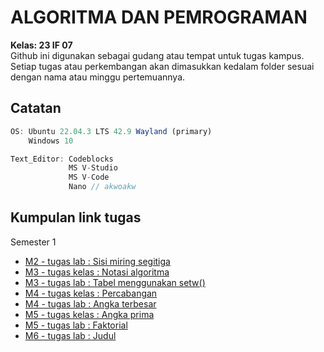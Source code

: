 # ALGORITMA DAN PEMROGRAMAN

<b>Kelas: 23 IF 07</b> <br>
Github ini digunakan sebagai gudang atau tempat untuk tugas kampus. Setiap
tugas atau perkembangan akan dimasukkan kedalam folder sesuai dengan nama atau 
minggu pertemuannya.
## Catatan
```js
OS: Ubuntu 22.04.3 LTS 42.9 Wayland (primary)
    Windows 10

Text_Editor: Codeblocks
             MS V-Studio
             MS V-Code
             Nano // akwoakw
```
## Kumpulan link tugas
Semester 1
- [M2 - tugas lab   : Sisi miring segitiga](M2Lab_Segitiga/main.cpp)
- [M3 - tugas kelas : Notasi algoritma](M3Kelas_Notasi/README.md)
- [M3 - tugas lab   : Tabel menggunakan setw()](M3Lab_Tabel/main.cpp)
- [M4 - tugas kelas : Percabangan](M4Kelas_Percabangan)
- [M4 - tugas lab   : Angka terbesar](M4Lab_AngkaTerbesar)
- [M5 - tugas kelas : Angka prima](M5Kelas_BilanganPrima)
- [M5 - tugas lab   : Faktorial](M5Lab_Faktorial)
- [M6 - tugas lab   : Judul](M6Lab_TabelJudul)
